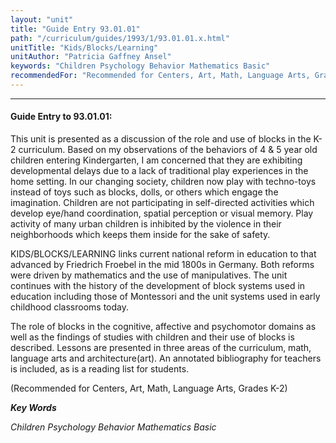```yaml
---
layout: "unit"
title: "Guide Entry 93.01.01"
path: "/curriculum/guides/1993/1/93.01.01.x.html"
unitTitle: "Kids/Blocks/Learning"
unitAuthor: "Patricia Gaffney Ansel"
keywords: "Children Psychology Behavior Mathematics Basic"
recommendedFor: "Recommended for Centers, Art, Math, Language Arts, Grades K-2"
---
```

<body>
<hr/>
 <h4>
  Guide Entry to 93.01.01:
 </h4>
 This unit is presented as a discussion of the role and use of blocks in the K-2 curriculum. Based on my observations of the behaviors of 4 &amp; 5 year old children entering Kindergarten, I am concerned that they are exhibiting developmental delays due to a lack of traditional play experiences in the home setting. In our changing society, children now play with techno-toys instead of toys such as blocks, dolls, or others which engage the imagination. Children are not participating in self-directed activities which develop eye/hand coordination, spatial perception or visual memory. Play activity of many urban children is inhibited by the violence in their neighborhoods which keeps them inside for the sake of safety.
 <p>
  KIDS/BLOCKS/LEARNING links current national reform in education to that advanced by Friedrich Froebel in the mid 1800s in Germany. Both reforms were driven by mathematics and the use of manipulatives. The unit continues with the history of the development of block systems used in education including those of Montessori and the unit systems used in early childhood classrooms today.
 </p>
 <p>
  The role of blocks in the cognitive, affective and psychomotor domains as well as the findings of studies with children and their use of blocks is described. Lessons are presented in three areas of the curriculum, math, language arts and architecture(art). An annotated bibliography for teachers is included, as is a reading list for students.
 </p>
 <p>
  (Recommended for Centers, Art, Math, Language Arts, Grades K-2)
 </p>
<p>
  <b>
   <i>
    Key Words
   </i>
  </b>
  <br/>
 </p>
 <p>
  <i>
   Children Psychology Behavior Mathematics Basic
  </i>
 </p>

</body>